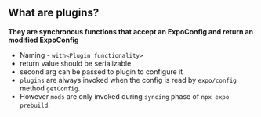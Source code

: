 

## What are plugins?

**They are synchronous functions that accept an ExpoConfig and return an modified ExpoConfig**

* Naming - `with<Plugin functionality>`
* return value should be serializable
* second arg can be passed to plugin to configure it
* `plugins` are always invoked when the config is read by `expo/config` method `getConfig`.
* However `mods` are only invoked during `syncing` phase of `npx expo prebuild`.



